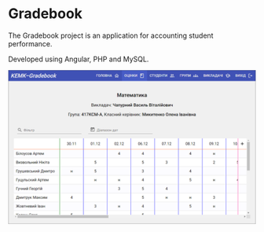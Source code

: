 # Gradebook

The Gradebook project is an application for accounting student performance.

Developed using Angular, PHP and MySQL.

![alt text](https://github.com/MadVlad1715/Gradebook/blob/main/preview.png?raw=true)